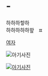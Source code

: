 # -
   하하하핳하  
 하하하하하핲   ㅍ
 
 [여자](https://www.youtube.com/watch?v=8GNd4WghxyU)
 
 
 ![아기사진](https://cdn.pixabay.com/photo/2014/02/02/17/40/photo-256887_960_720.jpg)
 
 
 [![아기사진](https://cdn.pixabay.com/photo/2014/02/02/17/40/photo-256887_960_720.jpg)](https://www.youtube.com/watch?v=Nw-NixQiAa8)
